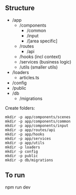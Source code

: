 ## Structure

- /app
  - /components
      - /common
      - /input
      - /[area specific]
  - /routes
    - /api
  - /hooks (incl context)
  - /services (business logic)
  - /utils (smaller utils)
- /loaders
    - articles.ts
- /config
- /public
- /db
  - /migrations

Create folders:

	mkdir -p app/components/scenes
	mkdir -p app/components/common
	mkdir -p app/components/input
	mkdir -p app/routes/api
	mkdir -p app/hooks
	mkdir -p app/services
	mkdir -p app/utils
	mkdir -p loaders
	mkdir -p config
	mkdir -p public
	mkdir -p db/migrations

## To run

npm run dev
